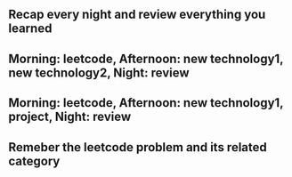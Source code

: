 ## Recap every night and review everything you learned

## Morning: leetcode, Afternoon: new technology1, new technology2, Night: review

## Morning: leetcode, Afternoon: new technology1, project, Night: review

## Remeber the leetcode problem and its related category
